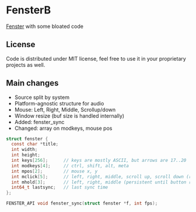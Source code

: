 # FensterB

[Fenster](https://github.com/zserge/fenster) with some bloated code

## License

Code is distributed under MIT license, feel free to use it in your proprietary projects as well.

## Main changes
- Source split by system
- Platform-agnostic structure for audio
- Mouse: Left, Right, Middle, Scrollup/down
- Window resize (buf size is handled internally)
- Added: fenster_sync
- Changed: array on modkeys, mouse pos

```C
struct fenster {
  const char *title;
  int width;
  int height;
  int keys[256];      // keys are mostly ASCII, but arrows are 17..20
  int modkeys[4];     // ctrl, shift, alt, meta
  int mpos[2];        // mouse x, y
  int mclick[5];      // left, right, middle, scroll up, scroll down (refreshed after loop)
  int mhold[3];       // left, right, middle (persistent until button release)
  int64_t lastsync;   // last sync time
};

FENSTER_API void fenster_sync(struct fenster *f, int fps);
```
